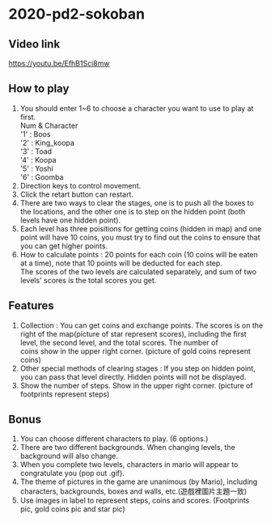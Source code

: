 # 2020-pd2-sokoban
## Video link
  
https://youtu.be/EfhB1Sci8mw  
  
## How to play
 
1. You should enter 1~6 to choose a character you want to use to play at first.  
Num & Character  
'1' : Boos  
'2' : King_koopa  
'3' : Toad  
'4' : Koopa  
'5' : Yoshi  
'6' : Goomba  
2. Direction keys to control movement.  
3. Click the retart button can restart.
4. There are two ways to clear the stages, one is to push all the boxes to the locations, and the other one is to step on the hidden point (both levels have one hidden point).  
5. Each level has three poisitions for getting coins (hidden in map) and one point will have 10 coins, you must try to find out the coins to ensure that you can get higher points.
6. How to calculate points : 20 points for each coin (10 coins will be eaten at a time), note that 10 points will be deducted for each step.  
The scores of the two levels are calculated separately, and sum of two levels' scores is the total scores you get.  
  
## Features
  
1. Collection : You can get coins and exchange points. The scores is on the right of the map(picture of star represent scores), including the first level, the second level, and the total scores. The number of  
coins show in the upper right corner. (picture of gold coins represent coins)   
2. Other special methods of clearing stages : If you step on hidden point, you can pass that level directly. Hidden points will not be displayed.  
3. Show the number of steps.  Show in the upper right corner. (picture of footprints represent steps)  
  
## Bonus

1. You can choose different characters to play. (6 options.) 
2. There are two different backgrounds. When changing levels, the background will also change.  
3. When you complete two levels, characters in mario will appear to congratulate you (pop out .gif).
4. The theme of pictures in the game are unanimous (by Mario), including characters, backgrounds, boxes and walls, etc.(遊戲裡圖片主題一致)  
5. Use images in label to represent steps, coins and scores. (Footprints pic, gold coins pic and star pic)  

